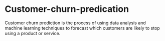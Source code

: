 # Customer-churn-predication
Customer churn prediction is the process of using data analysis and machine learning techniques to forecast which customers are likely to stop using a product or service.
